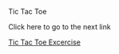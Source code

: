 Tic Tac Toe 

<p>Click here to go to the next link</p>

<a href="https://stackblitz.com/edit/js-xtxn8e?file=index.js">Tic Tac Toe Excercise 
